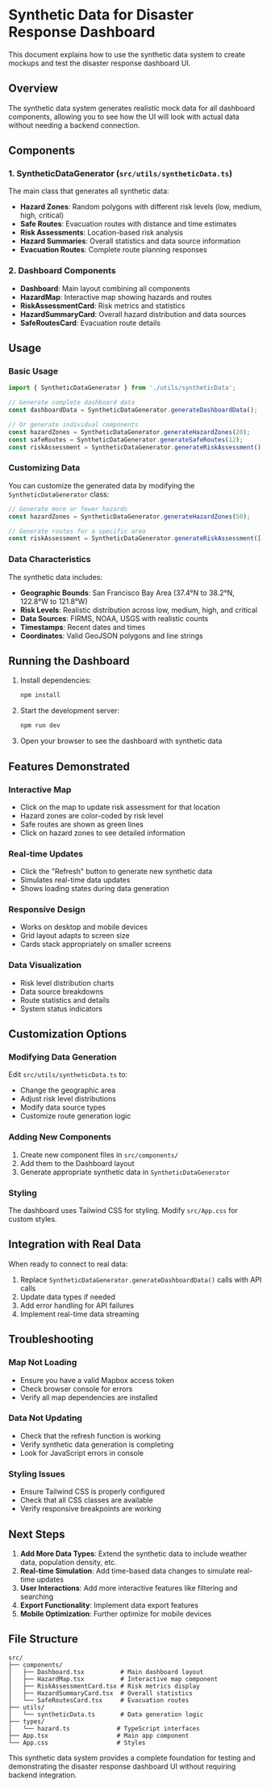 # Synthetic Data for Disaster Response Dashboard

This document explains how to use the synthetic data system to create mockups and test the disaster response dashboard UI.

## Overview

The synthetic data system generates realistic mock data for all dashboard components, allowing you to see how the UI will look with actual data without needing a backend connection.

## Components

### 1. SyntheticDataGenerator (`src/utils/syntheticData.ts`)

The main class that generates all synthetic data:

- **Hazard Zones**: Random polygons with different risk levels (low, medium, high, critical)
- **Safe Routes**: Evacuation routes with distance and time estimates
- **Risk Assessments**: Location-based risk analysis
- **Hazard Summaries**: Overall statistics and data source information
- **Evacuation Routes**: Complete route planning responses

### 2. Dashboard Components

- **Dashboard**: Main layout combining all components
- **HazardMap**: Interactive map showing hazards and routes
- **RiskAssessmentCard**: Risk metrics and statistics
- **HazardSummaryCard**: Overall hazard distribution and data sources
- **SafeRoutesCard**: Evacuation route details

## Usage

### Basic Usage

```typescript
import { SyntheticDataGenerator } from './utils/syntheticData';

// Generate complete dashboard data
const dashboardData = SyntheticDataGenerator.generateDashboardData();

// Or generate individual components
const hazardZones = SyntheticDataGenerator.generateHazardZones(20);
const safeRoutes = SyntheticDataGenerator.generateSafeRoutes(12);
const riskAssessment = SyntheticDataGenerator.generateRiskAssessment();
```

### Customizing Data

You can customize the generated data by modifying the `SyntheticDataGenerator` class:

```typescript
// Generate more or fewer hazards
const hazardZones = SyntheticDataGenerator.generateHazardZones(50);

// Generate routes for a specific area
const riskAssessment = SyntheticDataGenerator.generateRiskAssessment([-122.5, 37.8]);
```

### Data Characteristics

The synthetic data includes:

- **Geographic Bounds**: San Francisco Bay Area (37.4°N to 38.2°N, 122.8°W to 121.8°W)
- **Risk Levels**: Realistic distribution across low, medium, high, and critical
- **Data Sources**: FIRMS, NOAA, USGS with realistic counts
- **Timestamps**: Recent dates and times
- **Coordinates**: Valid GeoJSON polygons and line strings

## Running the Dashboard

1. Install dependencies:
   ```bash
   npm install
   ```

2. Start the development server:
   ```bash
   npm run dev
   ```

3. Open your browser to see the dashboard with synthetic data

## Features Demonstrated

### Interactive Map
- Click on the map to update risk assessment for that location
- Hazard zones are color-coded by risk level
- Safe routes are shown as green lines
- Click on hazard zones to see detailed information

### Real-time Updates
- Click the "Refresh" button to generate new synthetic data
- Simulates real-time data updates
- Shows loading states during data generation

### Responsive Design
- Works on desktop and mobile devices
- Grid layout adapts to screen size
- Cards stack appropriately on smaller screens

### Data Visualization
- Risk level distribution charts
- Data source breakdowns
- Route statistics and details
- System status indicators

## Customization Options

### Modifying Data Generation

Edit `src/utils/syntheticData.ts` to:

- Change the geographic area
- Adjust risk level distributions
- Modify data source types
- Customize route generation logic

### Adding New Components

1. Create new component files in `src/components/`
2. Add them to the Dashboard layout
3. Generate appropriate synthetic data in `SyntheticDataGenerator`

### Styling

The dashboard uses Tailwind CSS for styling. Modify `src/App.css` for custom styles.

## Integration with Real Data

When ready to connect to real data:

1. Replace `SyntheticDataGenerator.generateDashboardData()` calls with API calls
2. Update data types if needed
3. Add error handling for API failures
4. Implement real-time data streaming

## Troubleshooting

### Map Not Loading
- Ensure you have a valid Mapbox access token
- Check browser console for errors
- Verify all map dependencies are installed

### Data Not Updating
- Check that the refresh function is working
- Verify synthetic data generation is completing
- Look for JavaScript errors in console

### Styling Issues
- Ensure Tailwind CSS is properly configured
- Check that all CSS classes are available
- Verify responsive breakpoints are working

## Next Steps

1. **Add More Data Types**: Extend the synthetic data to include weather data, population density, etc.
2. **Real-time Simulation**: Add time-based data changes to simulate real-time updates
3. **User Interactions**: Add more interactive features like filtering and searching
4. **Export Functionality**: Implement data export features
5. **Mobile Optimization**: Further optimize for mobile devices

## File Structure

```
src/
├── components/
│   ├── Dashboard.tsx          # Main dashboard layout
│   ├── HazardMap.tsx          # Interactive map component
│   ├── RiskAssessmentCard.tsx # Risk metrics display
│   ├── HazardSummaryCard.tsx  # Overall statistics
│   └── SafeRoutesCard.tsx     # Evacuation routes
├── utils/
│   └── syntheticData.ts       # Data generation logic
├── types/
│   └── hazard.ts             # TypeScript interfaces
├── App.tsx                   # Main app component
└── App.css                   # Styles
```

This synthetic data system provides a complete foundation for testing and demonstrating the disaster response dashboard UI without requiring backend integration. 